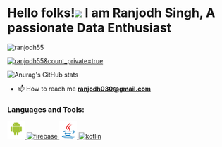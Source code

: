 
# Hello folks!<img src="https://raw.githubusercontent.com/MartinHeinz/MartinHeinz/master/wave.gif" width="30px"> I am Ranjodh Singh, A passionate Data Enthusiast 
<p align="left"> <img src="https://komarev.com/ghpvc/?username=ranjodh55&label=Profile%20views&color=0e75b6&style=flat" alt="ranjodh55" /> </p>

<p align="left"> <a href="https://github.com/ryo-ma/github-profile-trophy"><img src="https://github-profile-trophy.vercel.app/?username=ranjodh55&" alt="ranjodh55&count_private=true" /></a> </p>



![Anurag's GitHub stats](https://github-readme-stats.vercel.app/api?username=ranjodh55&count_private=true)

- 📫 How to reach me **ranjodh030@gmail.com**
<h3 align="left">Languages and Tools:</h3>

<p align="left"> <a href="https://developer.android.com" target="_blank"> <img src="https://raw.githubusercontent.com/devicons/devicon/master/icons/android/android-original-wordmark.svg" alt="android" width="40" height="40"/> </a> <a href="https://firebase.google.com/" target="_blank"> <img src="https://www.vectorlogo.zone/logos/firebase/firebase-icon.svg" alt="firebase" width="40" height="40"/> </a> <a href="https://www.java.com" target="_blank"> <img src="https://raw.githubusercontent.com/devicons/devicon/master/icons/java/java-original.svg" alt="java" width="40" height="40"/> </a>
<a align="left"> <a href="https://kotlinlang.org" target="_blank"> <img src="https://www.vectorlogo.zone/logos/kotlinlang/kotlinlang-icon.svg" alt="kotlin" width="40" height="40"/> </a> </p>








